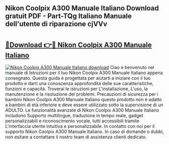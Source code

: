 ## Nikon Coolpix A300 Manuale Italiano Download gratuit PDF - Part-TQg Italiano Manuale dell'utente di riparazione cjVVv

# <h2><a href="http://dfcyzi.blite.top/?on=Nikon+Coolpix+A300+Manuale+Italiano">🔗Download 👉🔴 Nikon Coolpix A300 Manuale Italiano</a></h2>

[![Nikon Coolpix A300 Manuale Italiano download](https://i.imgur.com/lujVjoI.png)](http://dfcyzi.blite.top/?on=Nikon+Coolpix+A300+Manuale+Italiano)
Ciao e benvenuto nel manuale di Istruzioni per il tuo Nikon Coolpix A300 Manuale Italiano appena consegnato. Questa guida è progettata per aiutarti a iniziare con il tuo prodotto e darti una conoscenza approfondita delle sue caratteristiche, funzioni e capacità. Troverai le istruzioni per L'installazione, L'uso, la manutenzione e la risoluzione dei problemi. Precauzioni di sicurezza per i bambini Nikon Coolpix A300 Manuale Italiano questo prodotto non è adatto a bambini di età inferiore e deve essere utilizzato sotto la supervisione di un ADULTO. Le funzionalità avanzate di Nikon Coolpix A300 Manuale Italiano includono Supporto multilingue, traduzione in tempo reale, gadget personalizzabili e riconoscimento vocale, tutti accessibili tramite L'interfaccia utente intuitiva e personalizzabile. In contatto con noi per il supporto Nikon Coolpix A300 Manuale Italiano. In caso di domande o dubbi, non esitare a contattare il nostro team di assistenza clienti dedicato.
